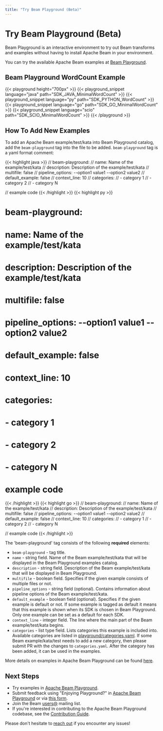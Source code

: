```yaml
---
title: "Try Beam Playground (Beta)"
---
```

<!--
Licensed under the Apache License, Version 2.0 (the "License");
you may not use this file except in compliance with the License.
You may obtain a copy of the License at

http://www.apache.org/licenses/LICENSE-2.0

Unless required by applicable law or agreed to in writing, software
distributed under the License is distributed on an "AS IS" BASIS,
WITHOUT WARRANTIES OR CONDITIONS OF ANY KIND, either express or implied.
See the License for the specific language governing permissions and
limitations under the License.
-->

# Try Beam Playground (Beta)

Beam Playground is an interactive environment to try out Beam transforms and examples
without having to install Apache Beam in your environment.

You can try the available Apache Beam examples at
[Beam Playground](https://play.beam.apache.org/).

## Beam Playground WordCount Example

{{< playground height="700px" >}}
{{< playground_snippet language="java" path="SDK_JAVA_MinimalWordCount" >}}
{{< playground_snippet language="py" path="SDK_PYTHON_WordCount" >}}
{{< playground_snippet language="go" path="SDK_GO_MinimalWordCount" >}}
{{< playground_snippet language="scio" path="SDK_SCIO_MinimalWordCount" >}}
{{< /playground >}}

## How To Add New Examples

To add an Apache Beam example/test/kata into Beam Playground catalog,
add the `beam-playground` tag into the file to be added.
`beam-playground` tag is a yaml format comment:

{{< highlight java >}}
// beam-playground:
//   name: Name of the example/test/kata
//   description: Description of the example/test/kata
//   multifile: false
//   pipeline_options: --option1 value1 --option2 value2
//   default_example: false
//   context_line: 10
//   categories:
//     - category 1
//     - category 2
//     - category N

// example code
{{< /highlight >}}
{{< highlight py >}}
# beam-playground:
#   name: Name of the example/test/kata
#   description: Description of the example/test/kata
#   multifile: false
#   pipeline_options: --option1 value1 --option2 value2
#   default_example: false
#   context_line: 10
#   categories:
#     - category 1
#     - category 2
#     - category N

# example code
{{< /highlight >}}
{{< highlight go >}}
// beam-playground:
//   name: Name of the example/test/kata
//   description: Description of the example/test/kata
//   multifile: false
//   pipeline_options: --option1 value1 --option2 value2
//   default_example: false
//   context_line: 10
//   categories:
//     - category 1
//     - category 2
//     - category N

// example code
{{< /highlight >}}

The 'beam-playground' tag consists of the following **required** elements:

- `beam-playground` - tag title.
- `name` - string field. Name of the Beam example/test/kata that will be displayed in the Beam Playground
examples catalog.
- `description` - string field. Description of the Beam example/test/kata that will be displayed in Beam Playground.
- `multifile` - boolean field. Specifies if the given example consists of multiple files or not.
- `pipeline_options` - string field (optional). Contains information about pipeline options of the Beam example/test/kata.
- `default_example` - boolean field (optional). Specifies if the given example is default or not. If some example is tagged
  as default it means that this example is shown when its SDK is chosen in Beam Playground.
  Only one example can be set as a default for each SDK.
- `context_line` - integer field. The line where the main part of the Beam example/test/kata begins.
- `categories` - list type field.
Lists categories this example is included into. Available categories are listed in
[playground/categories.yaml](https://github.com/apache/beam/blob/master/playground/categories.yaml).
If some Beam example/kata/test needs to add a new category, then please submit PR with the changes to `categories.yaml`.
After the category has been added, it can be used in the examples.

More details on examples in Apache Beam Playground can be found
[here](https://docs.google.com/document/d/1LBeGVTYwJHYbtmLt06OjhBR1CJ1Wgz18MEZjvNkuofc/edit?usp=sharing).

## Next Steps

* Try examples in [Apache Beam Playground](https://play.beam.apache.org/).
* Submit feedback using "Enjoying Playground?" in
[Apache Beam Playground](https://play.beam.apache.org/) or via
[this form](https://docs.google.com/forms/d/e/1FAIpQLSd5_5XeOwwW2yjEVHUXmiBad8Lxk-4OtNcgG45pbyAZzd4EbA/viewform?usp=pp_url).
* Join the Beam [users@](/community/contact-us) mailing list.
* If you're interested in contributing to the Apache Beam Playground codebase, see the [Contribution Guide](/contribute).

Please don't hesitate to [reach out](/community/contact-us) if you encounter any issues!
